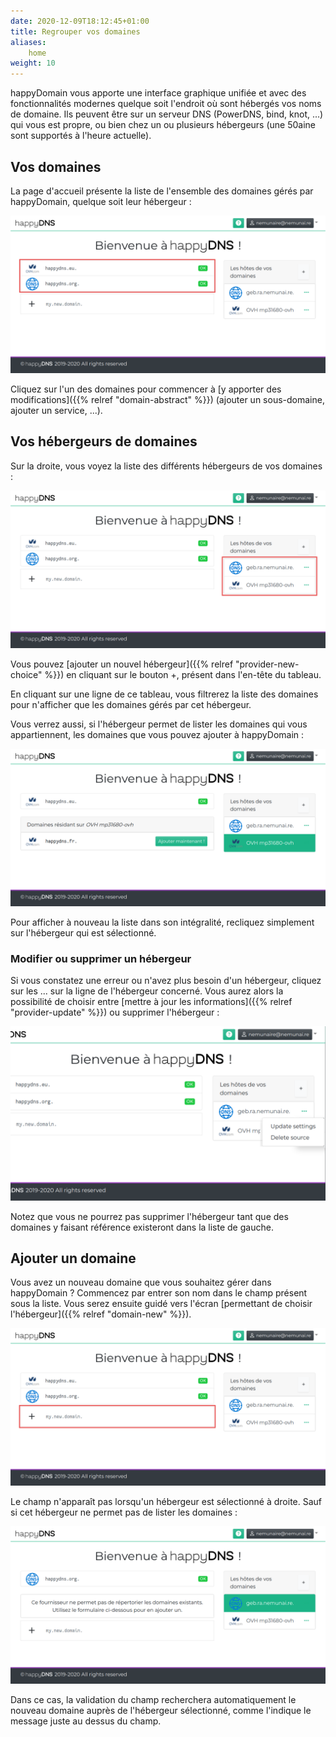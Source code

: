 ```yaml
---
date: 2020-12-09T18:12:45+01:00
title: Regrouper vos domaines
aliases:
    home
weight: 10
---
```


happyDomain vous apporte une interface graphique unifiée et avec des fonctionnalités modernes quelque soit l'endroit où sont hébergés vos noms de domaine. Ils peuvent être sur un serveur DNS (PowerDNS, bind, knot, ...) qui vous est propre, ou bien chez un ou plusieurs hébergeurs (une 50aine sont supportés à l'heure actuelle).


## Vos domaines

La page d'accueil présente la liste de l'ensemble des domaines gérés par happyDomain, quelque soit leur hébergeur :

![Les domaines gérés par happyDomain](domain-list.png)

Cliquez sur l'un des domaines pour commencer à [y apporter des modifications]({{% relref "domain-abstract" %}}) (ajouter un sous-domaine, ajouter un service, ...).


## Vos hébergeurs de domaines

Sur la droite, vous voyez la liste des différents hébergeurs de vos domaines :

![Les hébergeurs de vos domaines](hosters-list.png)

Vous pouvez [ajouter un nouvel hébergeur]({{% relref "provider-new-choice" %}}) en cliquant sur le bouton +, présent dans l'en-tête du tableau.

En cliquant sur une ligne de ce tableau, vous filtrerez la liste des domaines pour n'afficher que les domaines gérés par cet hébergeur.

Vous verrez aussi, si l'hébergeur permet de lister les domaines qui vous appartiennent, les domaines que vous pouvez ajouter à happyDomain :

![Filtrage des domaines en fonction de l'hébergeur](hoster-ovh.png)

Pour afficher à nouveau la liste dans son intégralité, recliquez simplement sur l'hébergeur qui est sélectionné.


### Modifier ou supprimer un hébergeur

Si vous constatez une erreur ou n'avez plus besoin d'un hébergeur, cliquez sur les ... sur la ligne de l'hébergeur concerné. Vous aurez alors la possibilité de choisir entre [mettre à jour les informations]({{% relref "provider-update" %}}) ou supprimer l'hébergeur :

![Modification ou suppression d'un hébergeur](hoster-edit.png)

Notez que vous ne pourrez pas supprimer l'hébergeur tant que des domaines y faisant référence existeront dans la liste de gauche.


## Ajouter un domaine

Vous avez un nouveau domaine que vous souhaitez gérer dans happyDomain ? Commencez par entrer son nom dans le champ présent sous la liste. Vous serez ensuite guidé vers l'écran [permettant de choisir l'hébergeur]({{% relref "domain-new" %}}).

![Emplacement pour ajouter un domaine qui n'est pas listé](new-domain.png)

Le champ n'apparaît pas lorsqu'un hébergeur est sélectionné à droite. Sauf si cet hébergeur ne permet pas de lister les domaines :

![Cas particulier d'ajout pour les serveurs DNS autoritaire](hoster-self.png)

Dans ce cas, la validation du champ recherchera automatiquement le nouveau domaine auprès de l'hébergeur sélectionné, comme l'indique le message juste au dessus du champ.
